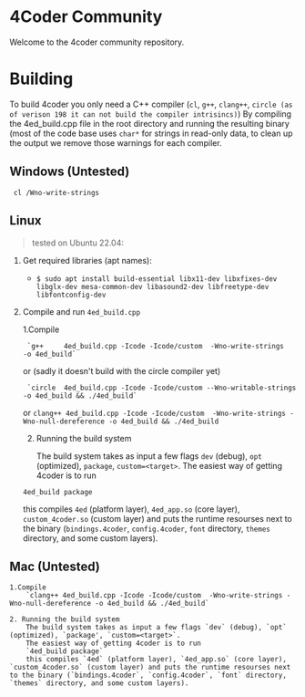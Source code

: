 # 4Coder Community

Welcome to the 4coder community repository.

# Building
To build 4coder you only need a C++ compiler (`cl`, `g++`, `clang++`, `circle (as of verison 198 it can not build the compiler intrisincs)`)
By compiling the 4ed_build.cpp file in the root directory and running the resulting binary (most of the code base uses `char*` for strings in read-only data, to clean up the output we remove those warnings for each compiler.

## Windows (Untested)
` cl /Wno-write-strings`

## Linux
> tested on Ubuntu 22.04:
1. Get required libraries (apt names):
    - `$ sudo apt install build-essential libx11-dev libxfixes-dev libglx-dev mesa-common-dev libasound2-dev libfreetype-dev libfontconfig-dev`

2. Compile and run `4ed_build.cpp`

	1.Compile
   
		`g++     4ed_build.cpp -Icode -Icode/custom  -Wno-write-strings    -o 4ed_build`

	or (sadly it doesn't build with the circle compiler yet)

		`circle  4ed_build.cpp -Icode -Icode/custom --Wno-writable-strings -o 4ed_build && ./4ed_build`

	or
		`clang++ 4ed_build.cpp -Icode -Icode/custom  -Wno-write-strings -Wno-null-dereference -o 4ed_build && ./4ed_build`

	2. Running the build system

    	The build system takes as input a few flags `dev` (debug), `opt` (optimized), `package`, `custom=<target>`.
	The easiest way of getting 4coder is to run

	`4ed_build package`

   	this compiles `4ed` (platform layer), `4ed_app.so` (core layer), `custom_4coder.so` (custom layer) and puts the runtime resourses next to the binary (`bindings.4coder`, `config.4coder`, `font` directory, `themes` directory, and some custom layers).

## Mac (Untested)

	1.Compile
		`clang++ 4ed_build.cpp -Icode -Icode/custom  -Wno-write-strings -Wno-null-dereference -o 4ed_build && ./4ed_build`

	2. Running the build system
		The build system takes as input a few flags `dev` (debug), `opt` (optimized), `package', `custom=<target>`.
		The easiest way of getting 4coder is to run
		`4ed_build package`
		this compiles `4ed` (platform layer), `4ed_app.so` (core layer), `custom_4coder.so` (custom layer) and puts the runtime resourses next to the binary (`bindings.4coder`, `config.4coder`, `font` directory, `themes` directory, and some custom layers).
